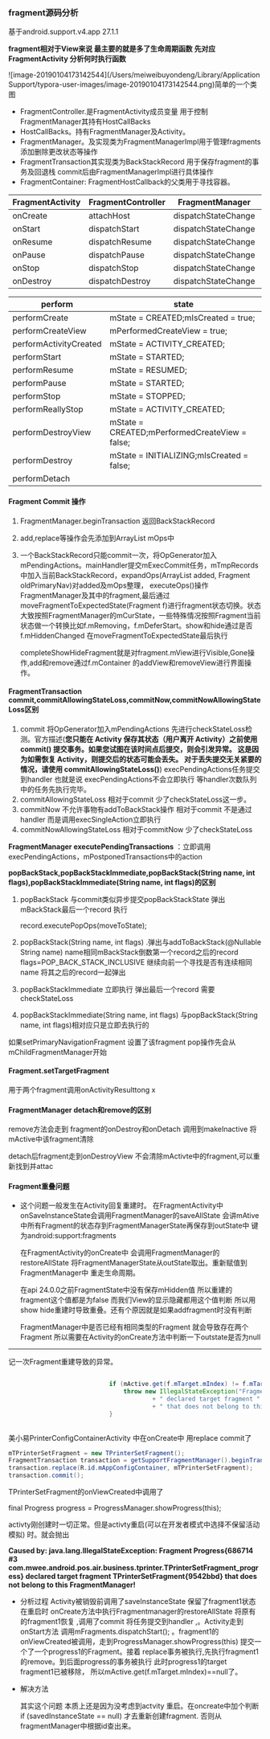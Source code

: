 ### fragment源码分析

基于android.support.v4.app 27.1.1

**fragment相对于View来说 最主要的就是多了生命周期函数 先对应FragmentActivity 分析何时执行函数**

![image-20190104173142544](/Users/meiweibuyondeng/Library/Application Support/typora-user-images/image-20190104173142544.png)简单的一个类图

* FragmentController.是FragmentActivity成员变量 用于控制FragmentManager其持有HostCallBacks 
* HostCallBacks。持有FragmentManager及Activity。
* FragmentManager。及实现类为FragmentManagerImpl用于管理fragments 添加删除更改状态等操作
* FragmentTransaction其实现类为BackStackRecord 用于保存fragment的事务及回退栈 commit后由FragmentManagerImpl进行具体操作
*  FragmentContainer: FragmentHostCallback的父类用于寻找容器。

| FragmentActivity | FragmentController | FragmentManager     | Fragment                                                     |
| ---------------- | ------------------ | ------------------- | ------------------------------------------------------------ |
| onCreate         | attachHost         | dispatchStateChange | onAttach,onCreate                                            |
| onStart          | dispatchStart      | dispatchStateChange | onCreateView,onViewCreated,onActivityCreated,restoreViewState |
| onResume         | dispatchResume     | dispatchStateChange | onStart,onResume                                             |
| onPause          | dispatchPause      | dispatchStateChange | onPause                                                      |
| onStop           | dispatchStop       | dispatchStateChange | onStop,onDestroyView                                         |
| onDestroy        | dispatchDestroy    | dispatchStateChange | onDestroy,onDetach                                           |

| perform                | state                                          |
| ---------------------- | ---------------------------------------------- |
| performCreate          | mState = CREATED;mIsCreated = true;            |
| performCreateView      | mPerformedCreateView = true;                   |
| performActivityCreated | mState = ACTIVITY_CREATED;                     |
| performStart           | mState = STARTED;                              |
| performResume          | mState = RESUMED;                              |
| performPause           | mState = STARTED;                              |
| performStop            | mState = STOPPED;                              |
| performReallyStop      | mState = ACTIVITY_CREATED;                     |
| performDestroyView     | mState = CREATED;mPerformedCreateView = false; |
| performDestroy         | mState = INITIALIZING;mIsCreated = false;      |
| performDetach          |                                                |



#### Fragment Commit 操作

1. FragmentManager.beginTransaction 返回BackStackRecord

2. add,replace等操作会先添加到ArrayList<Op> mOps中

3. 一个BackStackRecord只能commit一次，将OpGenerator加入mPendingActions。mainHandler提交mExecCommit任务，mTmpRecords中加入当前BackStackRecord，expandOps(ArrayList<Fragment> added, Fragment oldPrimaryNav)对added及mOps整理， executeOps()操作FragmentManager及其中的fragment,最后通过moveFragmentToExpectedState(Fragment f)进行fragment状态切换。状态大致按照FragmentManager的mCurState，一些特殊情况按照Fragment当前状态做一个转换比如f.mRemoving，f.mDeferStart。show和hide通过是否f.mHiddenChanged 在moveFragmentToExpectedState最后执行

    completeShowHideFragment就是对fragment.mView进行Visible,Gone操作,add和remove通过f.mContainer 的addView和removeView进行界面操作。



####  FragmentTransaction commit,commitAllowingStateLoss,commitNow,commitNowAllowingStateLoss区别
1. commit 将OpGenerator加入mPendingActions  先进行checkStateLoss检测。官方描述(**您只能在 Activity 保存其状态（用户离开 Activity）之前使用 commit() 提交事务。如果您试图在该时间点后提交，则会引发异常。 这是因为如需恢复 Activity，则提交后的状态可能会丢失。 对于丢失提交无关紧要的情况，请使用 commitAllowingStateLoss()**)  execPendingActions任务提交到handler 也就是说 execPendingActions不会立即执行  等handler次数队列中的任务先执行完毕。
2. commitAllowingStateLoss  相对于commit 少了checkStateLoss这一步。
3. commitNow 不允许事物有addToBackStack操作 相对于commit 不是通过handler 而是调用execSingleAction立即执行
4. commitNowAllowingStateLoss  相对于commitNow 少了checkStateLoss

 **FragmentManager executePendingTransactions** ：立即调用 execPendingActions，mPostponedTransactions中的action



**popBackStack,popBackStackImmediate,popBackStack(String name, int flags),popBackStackImmediate(String name, int flags)的区别**

1. popBackStack  与commit类似异步提交popBackStackState 弹出mBackStack最后一个record 执行

    record.executePopOps(moveToState); 

2. popBackStack(String name, int flags) .弹出与addToBackStack(@Nullable String name) name相同mBackStack倒数第一个record之后的record flags=POP_BACK_STACK_INCLUSIVE 继续向前一个寻找是否有连续相同name 将其之后的record一起弹出

3.  popBackStackImmediate 立即执行 弹出最后一个record 需要checkStateLoss

4. popBackStackImmediate(String name, int flags)  与popBackStack(String name, int flags)相对应只是立即去执行的

如果setPrimaryNavigationFragment 设置了该fragment pop操作先会从mChildFragmentManager开始 



#### Fragment.setTargetFragment

用于两个fragment调用onActivityResulttong x



#### FragmentManager  detach和remove的区别 

remove方法会走到 fragment的onDestroy和onDetach 调用到makeInactive 将mActive中该fragment清除

detach后fragment走到onDestroyView 不会清除mActivte中的fragment,可以重新找到并attac



#### Fragment重叠问题

* 这个问题一般发生在Activity回复重建时。 在FragmentActivity中onSaveInstanceState会调用FragmentManager的saveAllState  会讲mAtive中所有Fragment的状态存到FragmentManagerState再保存到outState中 键为android:support:fragments

  在FragmentActivity的onCreate中 会调用FragmentManager的restoreAllState 将FragmentManagerState从outState取出。重新赋值到FragmentManager中 重走生命周期。

  在api 24.0.0之前FragmentState中没有保存mHidden值 所以重建的fragment这个值都是为false 而我们View的显示隐藏都用这个值判断 所以用show hide重建时导致重叠。还有个原因就是如果addfragment时没有判断

  FragmentManager中是否已经有相同类型的Fragment 就会导致存在两个Fragment  所以需要在Activity的onCreate方法中判断一下outstate是否为null



---

记一次Fragment重建导致的异常。
```java

                            if (mActive.get(f.mTarget.mIndex) != f.mTarget) {
                                throw new IllegalStateException("Fragment " + f
                                        + " declared target fragment " + f.mTarget
                                        + " that does not belong to this FragmentManager!");
                            }
                         

```
美小易PrinterConfigContainerActivity 中在onCreate中 用replace commit了

```java
mTPrinterSetFragment = new TPrinterSetFragment();
FragmentTransaction transaction = getSupportFragmentManager().beginTransaction();
transaction.replace(R.id.mAppConfigContainer, mTPrinterSetFragment);
transaction.commit();
```

 TPrinterSetFragment的onViewCreated中调用了

 final Progress progress = ProgressManager.showProgress(this);

activty刚创建时一切正常。但是activty重启(可以在开发者模式中选择不保留活动模拟)   时。就会抛出

**Caused by: java.lang.IllegalStateException: Fragment Progress{686714 #3 com.mwee.android.pos.air.business.tprinter.TPrinterSetFragment_progress} declared target fragment TPrinterSetFragment{9542bbd} that does not belong to this FragmentManager!**

* 分析过程
   Activity被销毁前调用了saveInstanceState 保留了fragment1状态   在重启时 onCreate方法中执行Fragmentmanager的restoreAllState 将原有的fragment1恢复 ,调用了commit 将任务提交到handler  ,。Activity走到onStart方法 调用mFragments.dispatchStart(); 。fragment1的onViewCreated被调用，走到ProgressManager.showProgress(this) 提交一个了一个progress1的Fragment。接着 replace事务被执行,先执行fragment1的remove。到后面progress的事务被执行 
    此时progress1的target fragment1已被移除， 所以mActive.get(f.mTarget.mIndex)==null了。 

* 解决方法

   其实这个问题 本质上还是因为没考虑到actvity 重启。在oncreate中加个判断 if (savedInstanceState == null) 才去重新创建fragment. 否则从fragmentManager中根据id查出来。








